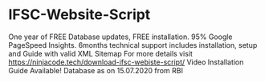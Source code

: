 # IFSC-Website-Script

One year of FREE Database updates, FREE installation. 95% Google PageSpeed Insights. 6months technical support includes installation, setup and Guide with valid XML Sitemap For more details visit https://ninjacode.tech/download-ifsc-webiste-script/
Video Installation Guide Available!
Database as on 15.07.2020 from RBI
